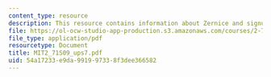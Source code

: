 ```yaml
---
content_type: resource
description: This resource contains information about Zernice and signum phase masks.
file: https://ol-ocw-studio-app-production.s3.amazonaws.com/courses/2-71-optics-spring-2009/54a17233e9da991997338f3dee366582_MIT2_71S09_ups7.pdf
file_type: application/pdf
resourcetype: Document
title: MIT2_71S09_ups7.pdf
uid: 54a17233-e9da-9919-9733-8f3dee366582
---
```

